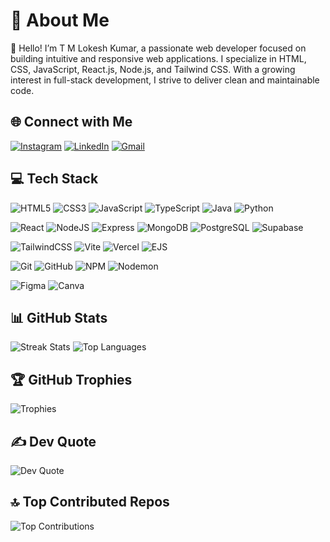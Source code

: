 # 💫 About Me
👋 Hello! I’m T M Lokesh Kumar, a passionate web developer focused on building intuitive and responsive web applications. I specialize in HTML, CSS, JavaScript, React.js, Node.js, and Tailwind CSS. With a growing interest in full-stack development, I strive to deliver clean and maintainable code.

## 🌐 Connect with Me
[![Instagram](https://img.shields.io/badge/Instagram-%23E4405F.svg?style=flat&logo=Instagram&logoColor=white)](https://instagram.com/lokesh_xv)
[![LinkedIn](https://img.shields.io/badge/LinkedIn-%230077B5.svg?style=flat&logo=linkedin&logoColor=white)](https://linkedin.com/in/lokesh2910)
[![Gmail](https://img.shields.io/badge/Email-D14836?style=flat&logo=gmail&logoColor=white)](mailto:lokeshmbu2004@gmail.com)


## 💻 Tech Stack
![HTML5](https://img.shields.io/badge/html5-%23E34F26.svg?style=flat&logo=html5&logoColor=white)
![CSS3](https://img.shields.io/badge/css3-%231572B6.svg?style=flat&logo=css3&logoColor=white)
![JavaScript](https://img.shields.io/badge/javascript-%23323330.svg?style=flat&logo=javascript&logoColor=%23F7DF1E)
![TypeScript](https://img.shields.io/badge/typescript-%23007ACC.svg?style=flat&logo=typescript&logoColor=white)
![Java](https://img.shields.io/badge/java-%23ED8B00.svg?style=flat&logo=openjdk&logoColor=white)
![Python](https://img.shields.io/badge/python-3670A0?style=flat&logo=python&logoColor=ffdd54)

![React](https://img.shields.io/badge/react-%2320232a.svg?style=flat&logo=react&logoColor=%2361DAFB)
![NodeJS](https://img.shields.io/badge/node.js-6DA55F?style=flat&logo=node.js&logoColor=white)
![Express](https://img.shields.io/badge/express.js-%23404d59.svg?style=flat&logo=express&logoColor=%2361DAFB)
![MongoDB](https://img.shields.io/badge/MongoDB-%234ea94b.svg?style=flat&logo=mongodb&logoColor=white)
![PostgreSQL](https://img.shields.io/badge/postgres-%23316192.svg?style=flat&logo=postgresql&logoColor=white)
![Supabase](https://img.shields.io/badge/Supabase-3ECF8E?style=flat&logo=supabase&logoColor=white)

![TailwindCSS](https://img.shields.io/badge/tailwindcss-%2338B2AC.svg?style=flat&logo=tailwind-css&logoColor=white)
![Vite](https://img.shields.io/badge/vite-%23646CFF.svg?style=flat&logo=vite&logoColor=white)
![Vercel](https://img.shields.io/badge/vercel-%23000000.svg?style=flat&logo=vercel&logoColor=white)
![EJS](https://img.shields.io/badge/ejs-%23B4CA65.svg?style=flat&logo=ejs&logoColor=black)

![Git](https://img.shields.io/badge/git-%23F05033.svg?style=flat&logo=git&logoColor=white)
![GitHub](https://img.shields.io/badge/github-%23121011.svg?style=flat&logo=github&logoColor=white)
![NPM](https://img.shields.io/badge/NPM-%23CB3837.svg?style=flat&logo=npm&logoColor=white)
![Nodemon](https://img.shields.io/badge/Nodemon-76D04B.svg?style=flat&logo=nodemon&logoColor=white)

![Figma](https://img.shields.io/badge/figma-%23F24E1E.svg?style=flat&logo=figma&logoColor=white)
![Canva](https://img.shields.io/badge/Canva-%2300C4CC.svg?style=flat&logo=Canva&logoColor=white)


## 📊 GitHub Stats
![Streak Stats](https://github-readme-streak-stats.herokuapp.com/?user=lokesh2910v&theme=dark&hide_border=true)
![Top Languages](https://github-readme-stats.vercel.app/api/top-langs/?username=lokesh2910v&theme=dark&hide_border=true&layout=compact)



## 🏆 GitHub Trophies
![Trophies](https://github-profile-trophy.vercel.app/?username=lokesh2910v&theme=radical&no-frame=true&margin-w=4)


## ✍️ Dev Quote
![Dev Quote](https://quotes-github-readme.vercel.app/api?type=horizontal&theme=radical)


## 🔝 Top Contributed Repos
![Top Contributions](https://github-contributor-stats.vercel.app/api?username=lokesh2910v&limit=5&theme=dark&combine_all_yearly_contributions=true)

